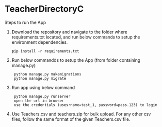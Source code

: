 # TeacherDirectoryC
 
 Steps to run the App
 
 1) Download the repository and navigate to the folder where requirements.txt located, and run below commands to setup the environment dependencies.
 		
		pip install -r requirements.txt
		
2) Run below commandds to setup the App (from folder containing manage.py)
		
		python manage.py makemigrations
		python manage.py migrate
		
3) Run app using below command
		
		python manage.py runserver
		open the url in browser
		use the credentials (usesrname=test_1, password=pass.123) to login
		
4) Use Teachers.csv and teachers.zip for bulk upload. For any other csv files, follow the same format of the given Teachers.csv file.
		
 
